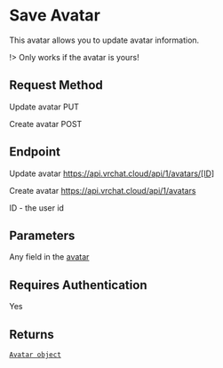 # Save Avatar

This avatar allows you to update avatar information.

!> Only works if the avatar is yours!

## Request Method
Update avatar
    PUT

Create avatar
    POST

## Endpoint
Update avatar
    https://api.vrchat.cloud/api/1/avatars/[ID]

Create avatar
    https://api.vrchat.cloud/api/1/avatars


ID - the user id

## Parameters
Any field in the [avatar](AvatarAPI/GetByID.md)

## Requires Authentication
Yes

## Returns

[`Avatar object`](API%20Objects/Avatar.md)
